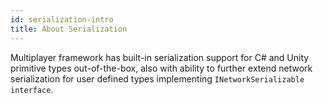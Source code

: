 ```yaml
---
id: serialization-intro
title: About Serialization 
---
```


Multiplayer framework has built-in serialization support for C# and Unity primitive types out-of-the-box, also with ability to further extend network serialization for user defined types implementing `INetworkSerializable interface`.